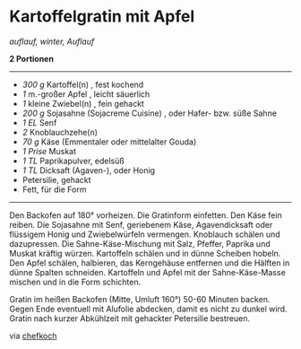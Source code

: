 # Kartoffelgratin mit Apfel

*auflauf, winter, Auflauf*

**2 Portionen**

---

- *300 g* Kartoffel(n) , fest kochend
- *1* m.-großer Apfel , leicht säuerlich
- *1* kleine Zwiebel(n) , fein gehackt
- *200 g* Sojasahne (Sojacreme Cuisine) , oder Hafer- bzw. süße Sahne
- *1 EL* Senf
- *2*  Knoblauchzehe(n)
- *70 g* Käse (Emmentaler oder mittelalter Gouda)
- *1 Prise* Muskat
- *1 TL* Paprikapulver, edelsüß
- *1 TL* Dicksaft (Agaven-), oder Honig
- Petersilie, gehackt
- Fett, für die Form

---

Den Backofen auf 180° vorheizen. Die Gratinform einfetten.
Den Käse fein reiben. Die Sojasahne mit Senf, geriebenem Käse, Agavendicksaft oder flüssigem Honig und Zwiebelwürfeln vermengen. Knoblauch schälen und dazupressen. Die Sahne-Käse-Mischung mit Salz, Pfeffer, Paprika und Muskat kräftig würzen.
Kartoffeln schälen und in dünne Scheiben hobeln. Den Apfel schälen, halbieren, das Kerngehäuse entfernen und die Hälften in dünne Spalten schneiden.
Kartoffeln und Apfel mit der Sahne-Käse-Masse mischen und in die Form schichten.

Gratin im heißen Backofen (Mitte, Umluft 160°) 50-60 Minuten backen. Gegen Ende eventuell mit Alufolie abdecken, damit es nicht zu dunkel wird.
Gratin nach kurzer Abkühlzeit mit gehackter Petersilie bestreuen.


via [chefkoch](https://www.chefkoch.de/rezepte/2306961368085672/Kartoffelgratin-mit-Apfel.html)
